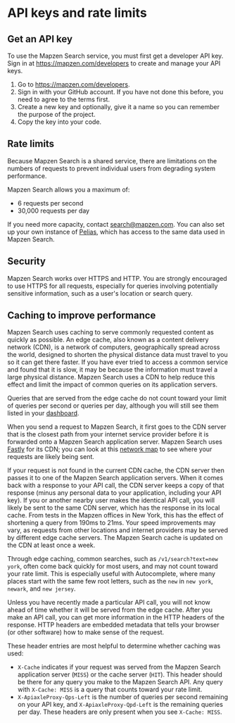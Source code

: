 # API keys and rate limits

## Get an API key

To use the Mapzen Search service, you must first get a developer API key. Sign in at https://mapzen.com/developers to create and manage your API keys.

1. Go to https://mapzen.com/developers.
2. Sign in with your GitHub account. If you have not done this before, you need to agree to the terms first.
3. Create a new key and optionally, give it a name so you can remember the purpose of the project.
4. Copy the key into your code.

## Rate limits
Because Mapzen Search is a shared service, there are limitations on the numbers of requests to prevent individual users from degrading system performance.

Mapzen Search allows you a maximum of:

- 6 requests per second
- 30,000 requests per day

If you need more capacity, contact [search@mapzen.com](mailto:search@mapzen.com). You can also set up your own instance of [Pelias](https://github.com/pelias/pelias), which has access to the same data used in Mapzen Search.

## Security
Mapzen Search works over HTTPS and HTTP. You are strongly encouraged to use HTTPS for all requests, especially for queries involving potentially sensitive information, such as a user's location or search query.

## Caching to improve performance

Mapzen Search uses caching to serve commonly requested content as quickly as possible. An edge cache, also known as a content delivery network (CDN), is a network of computers, geographically spread across the world, designed to shorten the physical distance data must travel to you so it can get there faster. If you have ever tried to access a common service and found that it is slow, it may be because the information must travel a large physical distance. Mapzen Search uses a CDN to help reduce this effect and limit the impact of common queries on its application servers.

Queries that are served from the edge cache do not count toward your limit of queries per second or queries per day, although you will still see them listed in your [dashboard](https://mapzen.com/developers/).

When you send a request to Mapzen Search, it first goes to the CDN server that is the closest path from your internet service provider before it is forwarded onto a Mapzen Search application server. Mapzen Search uses [Fastly](https://www.fastly.com) for its CDN; you can look at this [network map](https://www.fastly.com/network-map) to see where your requests are likely being sent.

If your request is not found in the current CDN cache, the CDN server then passes it to one of the Mapzen Search application servers. When it comes back with a response to your API call, the CDN server keeps a copy of that response (minus any personal data to your application, including your API key). If you or another nearby user makes the identical API call, you will likely be sent to the same CDN server, which has the response in its local cache. From tests in the Mapzen offices in New York, this has the effect of shortening a query from 190ms to 21ms. Your speed improvements may vary, as requests from other locations and internet providers may be served by different edge cache servers. The Mapzen Search cache is updated on the CDN at least once a week.

Through edge caching, common searches, such as `/v1/search?text=new york`, often come back quickly for most users, and may not count toward your rate limit. This is especially useful with Autocomplete, where many places start with the same few root letters, such as the `new` in `new york`, `newark`, and `new jersey`.

Unless you have recently made a particular API call, you will not know ahead of time whether it will be served from the edge cache. After you make an API call, you can get more information in the HTTP headers of the response. HTTP headers are embedded metadata that tells your browser (or other software) how to make sense of the request.

These header entries are most helpful to determine whether caching was used:

- `X-Cache` indicates if your request was served from the Mapzen Search application server (`MISS`) or the cache server (`HIT`). This header should be there for any query you make to the Mapzen Search API. Any query with `X-Cache: MISS` is a query that counts toward your rate limit.
- `X-ApiaxleProxy-Qps-Left` is the number of queries per second remaining on your API key, and `X-ApiaxleProxy-Qpd-Left` is the remaining queries per day. These headers are only present when you see `X-Cache: MISS`.
